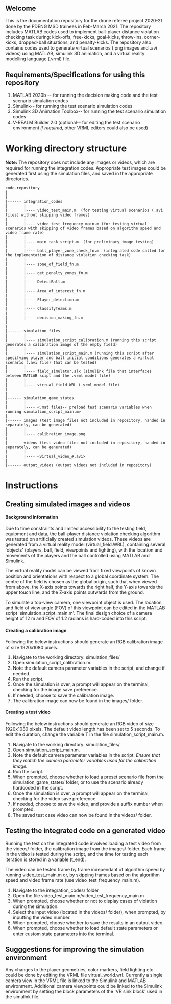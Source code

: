 ## Welcome
This is the documentation repository for the drone referee project 2020-21 done by the PDENG MSD trainees in Feb-March 2021. The repository includes MATLAB codes used to implement ball-player distance violation checking task during: kick-offs, free-kicks, goal-kicks, throw-ins, corner-kicks, dropped-ball situations, and penalty-kicks. The repository also contains codes used to generate virtual scenarios (.png images and .avi videos) using MATLAB, simulink 3D animation, and a virtual reality modelling language (.vrml) file.


## Requirements/Specifications for using this repository
1. MATLAB 2020b -- for running the decision making code and the test scenario simulation codes
2. Simulink-- for running the test scenario simulation codes
3. Simulink 3D Animation Toolbox-- for running the test scenario simulation codes 
4. V-REALM Builder 2.0 (optional-- for editing the test scenario environment *if required*, other VRML editors could also be used)



# Working directory structure
**Note:** The repository does not include any images or videos, which are required for running the integration codes. Appropriate test images could be generated first using the simulation files, and saved in the appropriate directories. 

````
code-repository
|  
|  
|------ integration_codes  
|       |     			
|       |---- video_test_main.m  (for testing virtual scenarios (.avi files) without skipping video frames)
|       |     			
|       |---- video_test_frequency_main.m (for testing virtual scenarios with skipping of video frames based on algorithm speed and video frame rate)   
|       |     			
|       |---- main_task_script.m  (for preliminary image testing)   
|       |     			
|       |---- ball_player_zone_check_fn.m  (integrated code called for the implementation of distance violation checking task)
|       | 			
|       |---- zone_of_field_fn.m
|       | 			
|       |---- get_penalty_zones_fn.m
|       | 			
|       |---- DetectBall.m
|       | 			
|       |---- Area_of_interest_fn.m
|       | 			
|       |---- Player_detection.m
|       | 			
|       |---- ClassifyTeams.m
|       | 			
|       |---- decision_making_fn.m
|
|
|------ simulation_files
|       | 			
|       |---- simulation_script_calibration.m (running this script generates a calibration image of the empty field) 
|       | 			
|       |---- simulation_script_main.m (running this script after specifying player and ball initial conditions generates a virtual scenario (.avi file) that can be tested)
|       | 			
|       |---- field_simulator.slx (simulink file that interfaces between MATLAB scipt and the .vrml model file)
|       | 			
|       |---- virtual_field.WRL (.vrml model file)
|
|
|------ simulation_game_states
|       | 			
|       |---- <.mat files-- preload test scenario variables when running simulation_script_main.m>
|
|------ images (test image files not included in repository, handed in separately, can be generated)
|       |
|       |---- calibration_image.png
|
|------ videos (test video files not included in repository, handed in separately, can be generated)
|       |
|       |---- <virtual_video_#.avi>    
|
|------ output_videos (output videos not included in repository)

````

# Instructions

## Creating simulated images and videos
#### Background information
Due to time constraints and limited accessibility to the testing field, equipment and data, the ball-player distance violation checking algorithm was tested on artificially created simulation videos. These videos are generated from a virtual reality model (virtual_field.WRL), containing several 'objects' (players, ball, field, viewpoints and lighting), with the location and movements of the players and the ball controlled using MATLAB and Simulink.

 The virtual reality model can be viewed from fixed viewpoints of known position and orientations with respect to a global coordinate system. The centre of the field is chosen as the global origin, such that when viewed from above, the X-axis points towards the right half, the Y-axis towards the upper touch line, and the Z-axis points outwards from the ground. 

To simulate a top-view camera, one viewpoint object is used. The location and field of view angle (FOV) of this viewpoint can be edited in the MATLAB script 'simulation_script_main.m'. The final design choice of a camera height of 12 m and FOV of 1.2 radians is hard-coded into this script.


#### Creating a calibration image
Following the below instructions should generate an RGB calibration image of size 1920x1080 pixels.
1. Navigate to the working directory: simulation_files/
2. Open simulation_script_calibration.m.
3. Note the default camera parameter variables in the script, and change if needed.
4. Run the script.
5. Once the simulation is over, a prompt will appear on the terminal, checking for the image save preference.
6. If needed, choose to save the calibration image.
7. The calibration image can now be found in the images/ folder.

#### Creating a test video
Following the below instructions should generate an RGB video of size 1920x1080 pixels. The default video length has been set to 5 seconds. To edit the duration, change the variable T in the file simulation_script_main.m.
1. Navigate to the working directory: simulation_files/
2. Open simulation_script_main.m.
3. Note the default camera parameter variables in the script. *Ensure that they match the camera parameter variables used for the calibration image.*
4. Run the script. 
5. When prompted, choose whether to load a preset scenario file from the simulation_game_states/ folder, or to use the scenario already hardcoded in the script.
6. Once the simulation is over, a prompt will appear on the terminal, checking for the video save preference.
7. If needed, choose to save the video, and provide a suffix number when prompted.
8. The saved test case video can now be found in the videos/ folder. 

## Testing the integrated code on a generated video
Running the test on the integrated code involves loading a test video from the videos/ folder, the calibration image from the images/ folder. Each frame in the video is tested during the script, and the time for testing each iteration is stored in a variable (t_end). 

The video can be tested frame by frame independant of algorithm speed by running video_test_main.m or, by skipping frames based on the algorithm speed and video frame rate (use video_test_frequency_main.m).

1. Navigate to the integration_codes/ folder
2. Open the file video_test_main.m/video_test_frequency_main.m
3. When prompted, choose whether or not to display cases of violation during the simulation.
4. Select the input video (located in the videos/ folder), when prompted, by inputting the video number.
5. When prompted, choose whether to save the results in an output video.
6. When prompted, choose whether to load default state parameters or enter custom state parameters into the terminal.

## Sugggestions for improving the simulation environment

Any changes to the player geometries, color markers, field lighting etc could be done by editing the VRML file virtual_world.wrl. Currently a single camera view in the VRML file is linked to the Simulink and MATLAB environment. Additional camera viewpoints could be linked to the Simulink environment by setting the block parameters of the 'VR sink block' used in the simulink file.   






 
